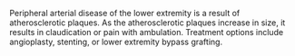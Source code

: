 Peripheral arterial disease of the lower extremity is a result of atherosclerotic plaques. As the atherosclerotic plaques increase in size, it results in claudication or pain with ambulation. Treatment options include angioplasty, stenting, or lower extremity bypass grafting.